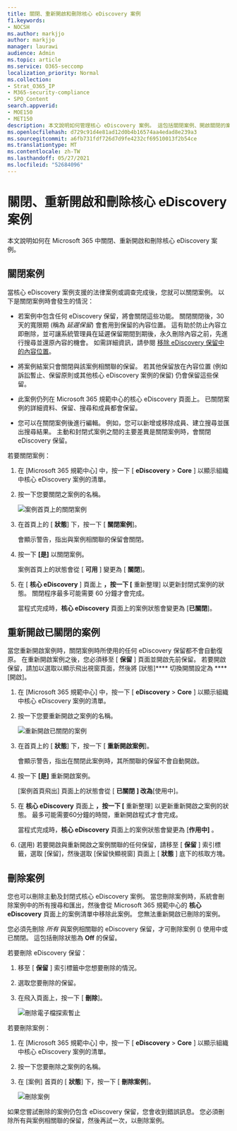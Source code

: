 ```yaml
---
title: 關閉、重新開啟和刪除核心 eDiscovery 案例
f1.keywords:
- NOCSH
ms.author: markjjo
author: markjjo
manager: laurawi
audience: Admin
ms.topic: article
ms.service: O365-seccomp
localization_priority: Normal
ms.collection:
- Strat_O365_IP
- M365-security-compliance
- SPO_Content
search.appverid:
- MOE150
- MET150
description: 本文說明如何管理核心 eDiscovery 案例。 這包括關閉案例、開啟關閉的案例，以及刪除案例。
ms.openlocfilehash: d729c91d4e81ad12d0b4b16574aa4edad8e239a3
ms.sourcegitcommit: a6fb731fdf726d7d9fe4232cf69510013f2b54ce
ms.translationtype: MT
ms.contentlocale: zh-TW
ms.lasthandoff: 05/27/2021
ms.locfileid: "52684096"
---
```

# <a name="close-reopen-and-delete-a-core-ediscovery-case"></a>關閉、重新開啟和刪除核心 eDiscovery 案例

本文說明如何在 Microsoft 365 中關閉、重新開啟和刪除核心 eDiscovery 案例。

## <a name="close-a-case"></a>關閉案例

當核心 eDiscovery 案例支援的法律案例或調查完成後，您就可以關閉案例。 以下是關閉案例時會發生的情況：
  
- 若案例中包含任何 eDiscovery 保留，將會關閉這些功能。 關閉關閉後，30天的寬限期 (稱為 *延遲保留*) 會套用到保留的內容位置。 這有助於防止內容立即刪除，並可讓系統管理員在延遲保留期間到期後，永久刪除內容之前，先進行搜尋並還原內容的機會。 如需詳細資訊，請參閱 [移除 eDiscovery 保留中的內容位置](create-ediscovery-holds.md#removing-content-locations-from-an-ediscovery-hold)。

- 將案例結案只會關閉與該案例相關聯的保留。 若其他保留放在內容位置 (例如訴訟暫止、保留原則或其他核心 eDiscovery 案例的保留) 仍會保留這些保留。

- 此案例仍列在 Microsoft 365 規範中心的核心 eDiscovery 頁面上。 已關閉案例的詳細資料、保留、搜尋和成員都會保留。

- 您可以在關閉案例後進行編輯。 例如，您可以新增或移除成員、建立搜尋並匯出搜尋結果。 主動和封閉式案例之間的主要差異是關閉案例時，會關閉 eDiscovery 保留。

若要關閉案例：
  
1. 在 [Microsoft 365 規範中心] 中，按一下 [ **eDiscovery**  >  **Core** ] 以顯示組織中核心 eDiscovery 案例的清單。

2. 按一下您要關閉之案例的名稱。

   ![案例首頁上的關閉案例](../media/eDiscoveryCaseHomePage.png)

3. 在首頁上的 [ **狀態**] 下，按一下 [ **關閉案例**]。

    會顯示警告，指出與案例相關聯的保留會關閉。

4. 按一下 **[是]** 以關閉案例。

    案例首頁上的狀態會從 [ **可用** ] 變更為 [ **關閉**]。

5. 在 [ **核心 eDiscovery** ] 頁面上 **，按一下 [** 重新整理] 以更新封閉式案例的狀態。 關閉程序最多可能需要 60 分鐘才會完成。

    當程式完成時，**核心 eDiscovery** 頁面上的案例狀態會變更為 [**已關閉**]。

## <a name="reopen-a-closed-case"></a>重新開啟已關閉的案例

當您重新開啟案例時，關閉案例時所使用的任何 eDiscovery 保留都不會自動復原。 在重新開啟案例之後，您必須移至 [ **保留** ] 頁面並開啟先前保留。 若要開啟保留，請加以選取以顯示飛出視窗頁面，然後將 [狀態]**** 切換開關設定為 ****[開啟]。
  
1. 在 [Microsoft 365 規範中心] 中，按一下 [ **eDiscovery**  >  **Core** ] 以顯示組織中核心 eDiscovery 案例的清單。

2. 按一下您要重新開啟之案例的名稱。

   ![重新開啟已關閉的案例](../media/eDiscoveryCaseHomePageReopen.png)

3. 在首頁上的 [ **狀態**] 下，按一下 [ **重新開啟案例**]。

    會顯示警告，指出在關閉此案例時，其所關聯的保留不會自動開啟。

4. 按一下 **[是]** 重新開啟案例。

    [案例首頁飛出] 頁面上的狀態會從 [ **已關閉** **] 改為**[使用中]。

5. 在 **核心 eDiscovery** 頁面上 **，按一下 [** 重新整理] 以更新重新開啟之案例的狀態。 最多可能需要60分鐘的時間，重新開啟程式才會完成。 

    當程式完成時，**核心 eDiscovery** 頁面上的案例狀態會變更為 [**作用中]** 。

6.  (選用) 若要開啟與重新開啟之案例關聯的任何保留，請移至 [ **保留** ] 索引標籤，選取 [保留]，然後選取 [保留快顯視窗] 頁面上 [ **狀態** ] 底下的核取方塊。
  
## <a name="delete-a-case"></a>刪除案例

您也可以刪除主動及封閉式核心 eDiscovery 案例。 當您刪除案例時，系統會刪除案例中的所有搜尋和匯出，然後會從 Microsoft 365 規範中心的 **核心 eDiscovery** 頁面上的案例清單中移除此案例。 您無法重新開啟已刪除的案例。

您必須先刪除 *所有* 與案例相關聯的 eDiscovery 保留，才可刪除案例 () 使用中或已關閉。 這包括刪除狀態為 **Off** 的保留。 

若要刪除 eDiscovery 保留：

1. 移至 [ **保留** ] 索引標籤中您想要刪除的情況。

2. 選取您要刪除的保留。

3. 在飛入頁面上，按一下 [ **刪除**]。

      ![刪除電子檔探索暫止](../media/DeleteeDiscoveryHold.png)

若要刪除案例：

1. 在 [Microsoft 365 規範中心] 中，按一下 [ **eDiscovery**  >  **Core** ] 以顯示組織中核心 eDiscovery 案例的清單。

2. 按一下您要刪除之案例的名稱。

3. 在 [案例] 首頁的 [ **狀態**] 下，按一下 [ **刪除案例**]。

      ![刪除案例](../media/eDiscoveryCaseHomePageDelete.png)

如果您嘗試刪除的案例仍包含 eDiscovery 保留，您會收到錯誤訊息。 您必須刪除所有與案例相關聯的保留，然後再試一次，以刪除案例。
